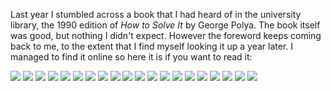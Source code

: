 Last year I stumbled across a book that I had heard of in the university library, the 1990 edition of <i>How to Solve It</i> by George Polya. The book itself was good, but nothing I didn't expect. However the foreword keeps coming back to me, to the extent that I find myself looking it up a year later. I managed to find it online so here it is if you want to read it:

<img src="foreword/11.png"/>
<img src="foreword/12.png"/>
<img src="foreword/13.png"/>
<img src="foreword/14.png"/>
<img src="foreword/15.png"/>
<img src="foreword/16.png"/>
<img src="foreword/17.png"/>
<img src="foreword/18.png"/>
<img src="foreword/19.png"/>
<img src="foreword/20.png"/>
<img src="foreword/21.png"/>
<img src="foreword/22.png"/>
<img src="foreword/23.png"/>
<img src="foreword/24.png"/>
<img src="foreword/25.png"/>
<img src="foreword/26.png"/>
<img src="foreword/27.png"/>
<img src="foreword/28.png"/>
<img src="foreword/29.png"/>
<img src="foreword/30.png"/>